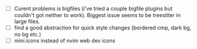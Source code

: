 - [ ] Curent problems is bigfiles (i've tried a couple bigfile plugins but couldn't got neither to work). Biggest issue seems to be treesitter in large files.
- [ ] find a good abstraction for quick style changes (bordered cmp, dark bg, no bg etc.)
- [ ] mini.icons instead of nvim web dev icons
